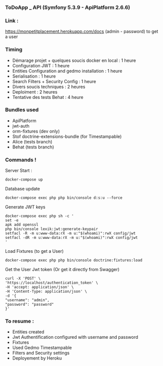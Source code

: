 ### ToDoApp _ API (Symfony 5.3.9 - ApiPlatform 2.6.6)



### Link :
https://monpetitplacement.herokuapp.com/docs
(admin - password) to get a user


### Timing
- Démarage projet + quelques soucis docker en local : 1 heure
- Configuration JWT : 1 heure
- Entities Configuration and gedmo installation : 1 heure
- Serialisation : 1 heure
- Search Filters + Security Config : 1 heure
- Divers soucis techniques : 2 heures
- Deploiment : 2 heures
- Tentative des tests Behat : 4 heure


### Bundles used
- ApiPlatform
- jwt-auth
- orm-fixtures (dev only)
- Stof doctrine-extensions-bundle (for Timestampable)
- Alice (tests branch)
- Behat (tests branch)

### Commands !

Server Start :
```
docker-compose up
```
Database update
```
docker-compose exec php php bin/console d:s:u --force
```
Generate JWT keys
```
docker-compose exec php sh -c '
set -e
apk add openssl
php bin/console lexik:jwt:generate-keypair
setfacl -R -m u:www-data:rX -m u:"$(whoami)":rwX config/jwt
setfacl -dR -m u:www-data:rX -m u:"$(whoami)":rwX config/jwt
'
```
Load Fixtures (to get a User)
```
docker-compose exec php php bin/console doctrine:fixtures:load
```

Get the User Jwt token (Or get it directly from Swagger)
```
curl -X 'POST' \
'https://localhost/authentication_token' \
-H 'accept: application/json' \
-H 'Content-Type: application/json' \
-d '{
"username": "admin",
"password": "password"
}'
```



### To resume :
- Entities created
- Jwt Authentification configured with username and password
- Fixtures
- Used Gedmo Timestampable
- Filters and Security settings
- Deployement by Heroku
